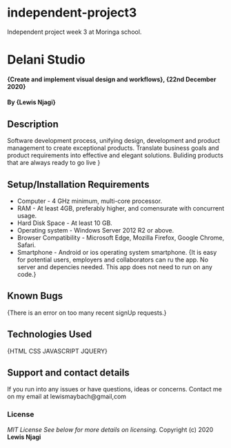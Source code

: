 # independent-project3
Independent project week 3 at Moringa school. 
# Delani Studio
#### {Create and implement visual design and workflows}, {22nd December 2020}
#### By **{Lewis Njagi}**
## Description
Software development process, unifying design, development and product management to create exceptional products. Translate business goals and product requirements into effective and elegant solutions. Buliding products that are always ready to go live }
## Setup/Installation Requirements
* Computer - 4 GHz minimum, multi-core processor.
* RAM - At least 4GB, preferably higher, and comensurate with concurrent usage.
* Hard Disk Space - At least 10 GB.
* Operating system - Windows Server 2012 R2 or above.
* Browser Compatibility - Microsoft Edge, Mozilla Firefox, Google Chrome, Safari.
* Smartphone - Android or ios operating system smartphone.
{It is easy for potential users, employers and collaborators can ru the app. No server and depencies needed. This app does not need to run on any code.}
## Known Bugs
{There is an error on too many recent signUp requests.}
## Technologies Used
{HTML
CSS
JAVASCRIPT
JQUERY}
## Support and contact details
If you run into any issues or have questions, ideas or concerns. Contact me on my email at lewismaybach@gmail,com
### License
*MIT License
See below for more details on licensing.*
Copyright (c) 2020 **Lewis Njagi**
